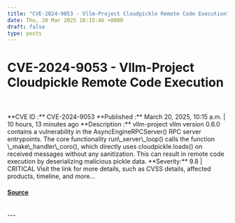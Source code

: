 ```yaml
---
title: "CVE-2024-9053 - Vllm-Project Cloudpickle Remote Code Execution"
date: Thu, 20 Mar 2025 10:15:46 +0000
draft: false
type: posts
---
```

# CVE-2024-9053 - Vllm-Project Cloudpickle Remote Code Execution

<br/>

<br/>
**CVE ID :** CVE-2024-9053  
**Published :** March 20, 2025, 10:15 a.m. | 10 hours, 13 minutes ago  
**Description :** vllm-project vllm version 0.6.0 contains a vulnerability in the AsyncEngineRPCServer() RPC server entrypoints. The core functionality run\_server\_loop() calls the function \_make\_handler\_coro(), which directly uses cloudpickle.loads() on received messages without any sanitization. This can result in remote code execution by deserializing malicious pickle data.  
**Severity:** 9.8 | CRITICAL  
Visit the link for more details, such as CVSS details, affected products, timeline, and more...

#### [Source](https://cvefeed.io/vuln/detail/CVE-2024-9053)

<br/>
---
